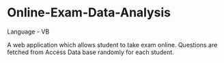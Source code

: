 # Online-Exam-Data-Analysis

Language - VB

A web application which allows student to take exam online.
Questions are fetched from Access Data base randomly for each student.
